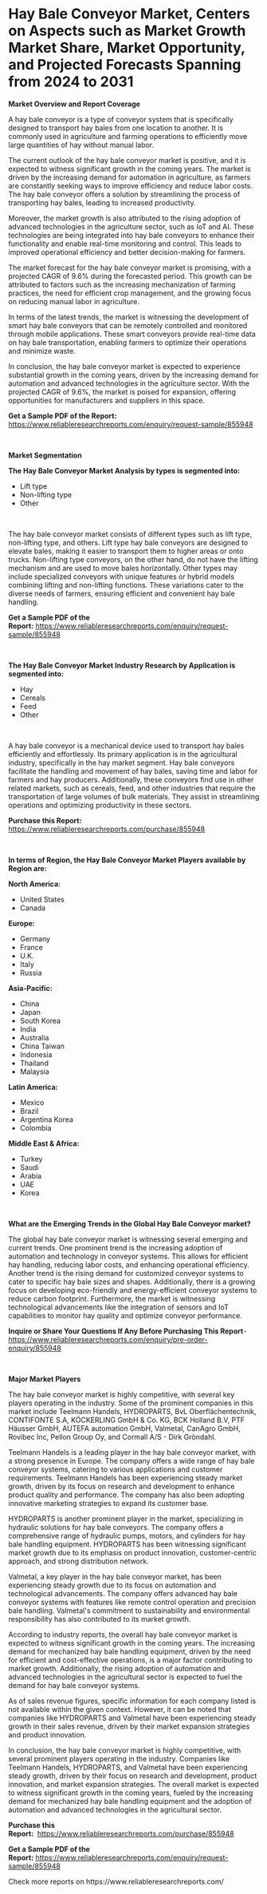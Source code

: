 <p><h1>Hay Bale Conveyor Market, Centers on Aspects such as Market Growth Market Share, Market Opportunity, and Projected Forecasts Spanning from 2024 to 2031</h1></p><p><strong>Market Overview and Report Coverage</strong></p>
<p><p>A hay bale conveyor is a type of conveyor system that is specifically designed to transport hay bales from one location to another. It is commonly used in agriculture and farming operations to efficiently move large quantities of hay without manual labor.</p><p>The current outlook of the hay bale conveyor market is positive, and it is expected to witness significant growth in the coming years. The market is driven by the increasing demand for automation in agriculture, as farmers are constantly seeking ways to improve efficiency and reduce labor costs. The hay bale conveyor offers a solution by streamlining the process of transporting hay bales, leading to increased productivity.</p><p>Moreover, the market growth is also attributed to the rising adoption of advanced technologies in the agriculture sector, such as IoT and AI. These technologies are being integrated into hay bale conveyors to enhance their functionality and enable real-time monitoring and control. This leads to improved operational efficiency and better decision-making for farmers.</p><p>The market forecast for the hay bale conveyor market is promising, with a projected CAGR of 9.6% during the forecasted period. This growth can be attributed to factors such as the increasing mechanization of farming practices, the need for efficient crop management, and the growing focus on reducing manual labor in agriculture.</p><p>In terms of the latest trends, the market is witnessing the development of smart hay bale conveyors that can be remotely controlled and monitored through mobile applications. These smart conveyors provide real-time data on hay bale transportation, enabling farmers to optimize their operations and minimize waste.</p><p>In conclusion, the hay bale conveyor market is expected to experience substantial growth in the coming years, driven by the increasing demand for automation and advanced technologies in the agriculture sector. With the projected CAGR of 9.6%, the market is poised for expansion, offering opportunities for manufacturers and suppliers in this space.</p></p>
<p><strong>Get a Sample PDF of the Report:</strong> <a href="https://www.reliableresearchreports.com/enquiry/request-sample/855948">https://www.reliableresearchreports.com/enquiry/request-sample/855948</a></p>
<p>&nbsp;</p>
<p><strong>Market Segmentation</strong></p>
<p><strong>The Hay Bale Conveyor Market Analysis by types is segmented into:</strong></p>
<p><ul><li>Lift type</li><li>Non-lifting type</li><li>Other</li></ul></p>
<p>&nbsp;</p>
<p><p>The hay bale conveyor market consists of different types such as lift type, non-lifting type, and others. Lift type hay bale conveyors are designed to elevate bales, making it easier to transport them to higher areas or onto trucks. Non-lifting type conveyors, on the other hand, do not have the lifting mechanism and are used to move bales horizontally. Other types may include specialized conveyors with unique features or hybrid models combining lifting and non-lifting functions. These variations cater to the diverse needs of farmers, ensuring efficient and convenient hay bale handling.</p></p>
<p><strong>Get a Sample PDF of the Report:</strong>&nbsp;<a href="https://www.reliableresearchreports.com/enquiry/request-sample/855948">https://www.reliableresearchreports.com/enquiry/request-sample/855948</a></p>
<p>&nbsp;</p>
<p><strong>The Hay Bale Conveyor Market Industry Research by Application is segmented into:</strong></p>
<p><ul><li>Hay</li><li>Cereals</li><li>Feed</li><li>Other</li></ul></p>
<p>&nbsp;</p>
<p><p>A hay bale conveyor is a mechanical device used to transport hay bales efficiently and effortlessly. Its primary application is in the agricultural industry, specifically in the hay market segment. Hay bale conveyors facilitate the handling and movement of hay bales, saving time and labor for farmers and hay producers. Additionally, these conveyors find use in other related markets, such as cereals, feed, and other industries that require the transportation of large volumes of bulk materials. They assist in streamlining operations and optimizing productivity in these sectors.</p></p>
<p><strong>Purchase this Report:</strong>&nbsp; <a href="https://www.reliableresearchreports.com/purchase/855948">https://www.reliableresearchreports.com/purchase/855948</a></p>
<p>&nbsp;</p>
<p><strong>In terms of Region, the Hay Bale Conveyor Market Players available by Region are:</strong></p>
<p>
    <p> <strong> North America: </strong>
        <ul>
            <li>United States</li>
            <li>Canada</li>
        </ul>
        </p> 
    <p> <strong> Europe: </strong>
        <ul>
            <li>Germany</li>
            <li>France</li>
            <li>U.K.</li>
            <li>Italy</li>
            <li>Russia</li>
        </ul>
        </p> 
    <p> <strong> Asia-Pacific: </strong>
        <ul>
            <li>China</li>
            <li>Japan</li>
            <li>South Korea</li>
            <li>India</li>
            <li>Australia</li>
            <li>China Taiwan</li>
            <li>Indonesia</li>
            <li>Thailand</li>
            <li>Malaysia</li>
        </ul>
        </p> 
    <p> <strong> Latin America: </strong>
        <ul>
            <li>Mexico</li>
            <li>Brazil</li>
            <li>Argentina Korea</li>
            <li>Colombia</li>
        </ul>
        </p> 
    <p> <strong> Middle East & Africa: </strong>
        <ul>
            <li>Turkey</li>
            <li>Saudi</li>
            <li>Arabia</li>
            <li>UAE</li>
            <li>Korea</li>
        </ul>
    </p>
    </p>
<p>&nbsp;</p>
<p><strong>What are the Emerging Trends in the Global Hay Bale Conveyor market?</strong></p>
<p><p>The global hay bale conveyor market is witnessing several emerging and current trends. One prominent trend is the increasing adoption of automation and technology in conveyor systems. This allows for efficient hay handling, reducing labor costs, and enhancing operational efficiency. Another trend is the rising demand for customized conveyor systems to cater to specific hay bale sizes and shapes. Additionally, there is a growing focus on developing eco-friendly and energy-efficient conveyor systems to reduce carbon footprint. Furthermore, the market is witnessing technological advancements like the integration of sensors and IoT capabilities to monitor hay quality and optimize conveyor performance.</p></p>
<p><strong>Inquire or Share Your Questions If Any Before Purchasing This Report</strong>- <a href="https://www.reliableresearchreports.com/enquiry/pre-order-enquiry/855948">https://www.reliableresearchreports.com/enquiry/pre-order-enquiry/855948</a></p>
<p>&nbsp;</p>
<p><strong>Major Market Players</strong></p>
<p><p>The hay bale conveyor market is highly competitive, with several key players operating in the industry. Some of the prominent companies in this market include Teelmann Handels, HYDROPARTS, BvL Oberflächentechnik, CONTIFONTE S.A, KÖCKERLING GmbH & Co. KG, BCK Holland B.V, PTF Häusser GmbH, AUTEFA automation GmbH, Valmetal, CanAgro GmbH, Rovibec Inc, Pellon Group Oy, and Cormall A/S - Dirk Gröndahl. </p><p>Teelmann Handels is a leading player in the hay bale conveyor market, with a strong presence in Europe. The company offers a wide range of hay bale conveyor systems, catering to various applications and customer requirements. Teelmann Handels has been experiencing steady market growth, driven by its focus on research and development to enhance product quality and performance. The company has also been adopting innovative marketing strategies to expand its customer base.</p><p>HYDROPARTS is another prominent player in the market, specializing in hydraulic solutions for hay bale conveyors. The company offers a comprehensive range of hydraulic pumps, motors, and cylinders for hay bale handling equipment. HYDROPARTS has been witnessing significant market growth due to its emphasis on product innovation, customer-centric approach, and strong distribution network.</p><p>Valmetal, a key player in the hay bale conveyor market, has been experiencing steady growth due to its focus on automation and technological advancements. The company offers advanced hay bale conveyor systems with features like remote control operation and precision bale handling. Valmetal's commitment to sustainability and environmental responsibility has also contributed to its market growth.</p><p>According to industry reports, the overall hay bale conveyor market is expected to witness significant growth in the coming years. The increasing demand for mechanized hay bale handling equipment, driven by the need for efficient and cost-effective operations, is a major factor contributing to market growth. Additionally, the rising adoption of automation and advanced technologies in the agricultural sector is expected to fuel the demand for hay bale conveyor systems.</p><p>As of sales revenue figures, specific information for each company listed is not available within the given context. However, it can be noted that companies like HYDROPARTS and Valmetal have been experiencing steady growth in their sales revenue, driven by their market expansion strategies and product innovation.</p><p>In conclusion, the hay bale conveyor market is highly competitive, with several prominent players operating in the industry. Companies like Teelmann Handels, HYDROPARTS, and Valmetal have been experiencing steady growth, driven by their focus on research and development, product innovation, and market expansion strategies. The overall market is expected to witness significant growth in the coming years, fueled by the increasing demand for mechanized hay bale handling equipment and the adoption of automation and advanced technologies in the agricultural sector.</p></p>
<p><strong>Purchase this Report:</strong>&nbsp;&nbsp;<a href="https://www.reliableresearchreports.com/purchase/855948">https://www.reliableresearchreports.com/purchase/855948</a></p>
<p></p>
<p><strong>Get a Sample PDF of the Report:</strong>&nbsp;<a href="https://www.reliableresearchreports.com/enquiry/request-sample/855948">https://www.reliableresearchreports.com/enquiry/request-sample/855948</a></p>
<p>Check more reports on https://www.reliableresearchreports.com/</p>